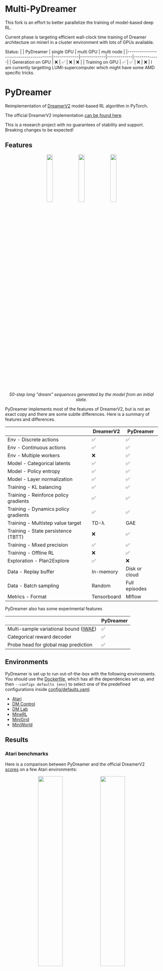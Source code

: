 # Multi-PyDreamer
This fork is an effort to better parallelize the training of model-based deep RL. 

Current phase is targeting efficient wall-clock time training of Dreamer architecture on minerl in a cluster environment with lots of GPUs available. 

Status:
|                                       | PyDreamer | single GPU   | multi GPU | multi node |
|---------------------------------------|-------------|-------------|-------------|-------------|
| Generation on GPU                 | ❌           | ✅           | ❌           |  ❌           | 
| Training on GPU                | ✅           | ✅           | ❌           |  ❌           | 
I am currently targetting LUMI-supercomputer which might have some AMD specific tricks. 


# PyDreamer

Reimplementation of [DreamerV2](https://danijar.com/project/dreamerv2/) model-based RL algorithm in PyTorch. 

The official DreamerV2 implementation [can be found here](https://danijar.com/project/dreamerv2/).

This is a research project with no guarantees of stability and support. Breaking changes to be expected!

## Features

<p align="center">
    <img width="20%" src="https://github.com/jurgisp/pydreamer/blob/main/results/atari/figures/dream_montezuma.gif?raw=true">
    <img width="20%" src="https://github.com/jurgisp/pydreamer/blob/main/results/atari/figures/dream_quadruped.gif?raw=true">
    <img width="20%" src="https://github.com/jurgisp/pydreamer/blob/main/results/atari/figures/dream_dmlab.gif?raw=true">
    <br/>
    <i>50-step long "dream" sequences generated by the model from an initial state.</i>
</p>

PyDreamer implements most of the features of DreamerV2, but is not an exact copy and there are some subtle differences. Here is a summary of features and differences.

|                                       | DreamerV2   | PyDreamer     |
|---------------------------------------|-------------|---------------|
| Env - Discrete actions                | ✅           | ✅             |
| Env - Continuous actions              | ✅           | ✅             |
| Env - Multiple workers                | ❌           | ✅             |
| Model - Categorical latents           | ✅           | ✅             |
| Model - Policy entropy                | ✅           | ✅             |
| Model - Layer normalization           | ✅           | ✅             |
| Training - KL balancing               | ✅           | ✅             |
| Training - Reinforce policy gradients | ✅           | ✅             |
| Training - Dynamics policy gradients  | ✅           | ✅             |
| Training - Multistep value target     | TD-λ        | GAE           |
| Training - State persistence (TBTT)   | ❌           | ✅             |
| Training - Mixed precision            | ✅           | ✅             |
| Training - Offline RL                 | ❌           | ✅             |
| Exploration - Plan2Explore            | ✅           | ❌             |
| Data - Replay buffer                  | In-memory   | Disk or cloud |
| Data - Batch sampling                 | Random      | Full episodes |
| Metrics - Format                      | Tensorboard | Mlflow        |

PyDreamer also has some experimental features

|                                                                          | PyDreamer |
|--------------------------------------------------------------------------|-----------|
| Multi-sample variational bound ([IWAE](http://arxiv.org/abs/1509.00519)) | ✅         |
| Categorical reward decoder                                               | ✅         |
| Probe head for global map prediction                                     | ✅         |


## Environments

PyDreamer is set up to run out-of-the-box with the following environments. 
You should use the [Dockerfile](Dockerfile), which has all the dependencies set up, and then `--configs defaults {env}` to select one of the predefined configurations inside [config/defaults.yaml](config/defaults.yaml).

- [Atari](https://github.com/mgbellemare/Arcade-Learning-Environment)
- [DM Control](https://github.com/deepmind/dm_control)
- [DM Lab](https://github.com/deepmind/lab)
- [MineRL](https://github.com/minerllabs/minerl)
- [MiniGrid](https://github.com/maximecb/gym-minigrid)
- [MiniWorld](https://github.com/maximecb/gym-miniworld)

## Results

### Atari benchmarks

Here is a comparison between PyDreamer and the official DreamerV2 [scores](https://github.com/danijar/dreamerv2/tree/main/scores) on a few Atari environments:

<p align="center">
    <img width="40%" src="https://github.com/jurgisp/pydreamer/blob/main/results/atari/figures/atari_pong.png?raw=true">
    <img width="40%" src="https://github.com/jurgisp/pydreamer/blob/main/results/atari/figures/atari_breakout.png?raw=true">
    <img width="40%" src="https://github.com/jurgisp/pydreamer/blob/main/results/atari/figures/atari_space_invaders.png?raw=true">
    <img width="40%" src="https://github.com/jurgisp/pydreamer/blob/main/results/atari/figures/atari_montezuma_revenge.png?raw=true">
</p>

The results seem comparable, though there are some important differences. These are most likely due to different default hyperparameters, 
and the different buffer sampling (random vs whole episodes)

|                           | DreamerV2          | PyDreamer          |
|---------------------------|--------------------|--------------------|
| `gamma`                   | 0.999              | 0.99               |
| `train_every`             | 16                 | ~42 (1 worker)     |
| `lr` (model,actor,critic) | (2e-4, 4e-5, 1e-4) | (3e-4, 1e-4, 1e-4) |
| `grayscale`               | true               | false              |
| `buffer_size`             | 2e6                | 10e6               |

#### Trainer vs worker speed

PyDreamer uses separate processes for environment workers, so the trainer and workers do not block each other, and the trainer can utilize GPU fully, while workers are running on CPU. That means, however, that there is no `train_every` parameter, and the ratio of gradient updates to environment steps will depend on the hardware used.

To give a rough idea, here is what I'm getting on NVIDIA T4 machine:

- **1.4** gradient steps / sec
- **60** agent steps / sec (single worker)
- **240** env steps / sec (x4 action repeat)
- **42** train_every (= agent steps / gradient steps)

On V100 you should be seeing ~3 gradient steps/sec, so effective `train_every` would be ~20. In that case it is probably best to increase number of workers (`generator_workers`) to accelerate training, unless you are aiming for maximal sample efficiency.


## Running

### Running locally

Install dependencies

```sh
pip install -r requirements.txt
```

If you want to use Atari environment, you need to get Atari ROMs

```sh
pip install atari-py==0.2.9
wget -L -nv http://www.atarimania.com/roms/Roms.rar
apt-get install unrar                                   # brew install unar (Mac)
unrar x Roms.rar                                        # unar -D Roms.rar  (Mac)
unzip ROMS.zip
python -m atari_py.import_roms ROMS
rm -rf Roms.rar *ROMS.zip ROMS
```

Run training (debug CPU mode)

```sh
python launch.py --configs defaults atari debug --env_id Atari-Pong
```

Run training (full GPU mode)

```sh
python launch.py --configs defaults atari atari_pong
```

### Running with Docker

```sh
docker build . -f Dockerfile -t pydreamer
docker run -it pydreamer --configs defaults atari atari_pong
```

### Running on Kubernetes

See [`scripts/kubernetes/run_pydreamer.sh`](scripts/kubernetes/run_pydreamer.sh)

## Configuration

All of the configuration is done via YAML files stored in [config/*.yaml](config). PyDreamer automatically loads **all** YAML files it finds there, and when you specify `--configs {section1} {section2} ...` it takes a **union** of the sections with given names.

The typical usage is to specify `--configs defaults {env_config} {experiment}`, where

- `defaults` loads the default settings from [config/defaults.yaml](config/defaults.yaml#L1)
- `{env_config}` (e.g. `atari`) overrides the environment-specific settings from [config/defaults.yaml](config/defaults.yaml#L144)
- `{experiment}` (e.g. `atari_pong`) loads the experiment parameters from [config/experiments.yaml](config/experiments.yaml)

You can also override individual parameters with command line arguments, e.g.

```sh
python launch.py --configs defaults atari --env_id Atari-Pong --gamma 0.995
```

## Mlflow Tracking

PyDreamer relies quite heavily on [Mlflow](https://www.mlflow.org/docs/latest/tracking.html) tracking to log metrics, images, store model checkpoints and even replay buffer. 

That does NOT mean you need to have a Mlflow tracking server installed. By default, `mlflow` is just a pip package, which stores all metrics and files locally under `./mlruns` directory.

That said, if you are running experiments on the cloud, it is *very* convenient to set up a persistent Mlflow [tracking server](https://www.mlflow.org/docs/latest/tracking.html#mlflow-tracking-servers). In that case just set the `MLFLOW_TRACKING_URI` env variable, and all the metrics will be sent to the server instead of written to the local dir.

Note that the replay buffer is just a directory with mlflow artifacts in `*.npz` format, so if you set up an S3 or GCS mlflow artifact store, the replay buffer will be actually stored on the cloud and replayed from there! This makes it easy to persist data across container restarts, but be careful to store data in the same cloud region as the training containers, to avoid data transfer charges.
